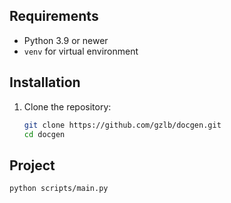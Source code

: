 ## Requirements

- Python 3.9 or newer
- `venv` for virtual environment

## Installation

1. Clone the repository:
   ```bash
   git clone https://github.com/gzlb/docgen.git
   cd docgen

## Project 
    python scripts/main.py
